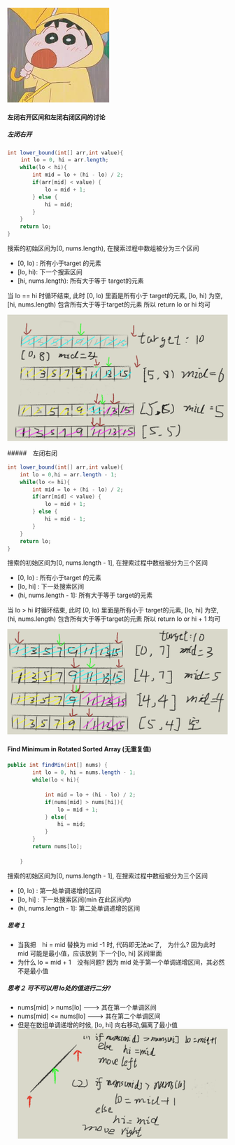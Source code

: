 ![avatar](https://github.com/fishfish327/CodeJune/blob/master/pictures/download.jpeg)
#### 左闭右开区间和左闭右闭区间的讨论
##### 左闭右开
```java
int lower_bound(int[] arr,int value){
　　 int lo = 0, hi = arr.length;
    while(lo < hi){
        int mid = lo + (hi - lo) / 2;
        if(arr[mid] < value) {
            lo = mid + 1;
        } else {
            hi = mid;
        }
    }
    return lo;
}
```
搜索的初始区间为[0, nums.length), 在搜索过程中数组被分为三个区间
- [0, lo) : 所有小于target 的元素
- [lo, hi): 下一个搜索区间
- [hi, nums.length): 所有大于等于 target的元素

当 lo == hi 时循环结束, 此时 [0, lo) 里面是所有小于 target的元素, [lo, hi) 为空, [hi, nums.length) 包含所有大于等于target的元素
所以 return lo or hi 均可


![avatar](https://github.com/fishfish327/CodeJune/blob/master/pictures/binary_1.png)

#####　左闭右闭
```java
int lower_bound(int[] arr,int value){
    int lo = 0,hi = arr.length - 1;
    while(lo <= hi){
        int mid = lo + (hi - lo) / 2;
        if(arr[mid] < value) {
            lo = mid + 1;
        } else {
            hi = mid - 1;
        }
    }
    return lo;
}
```
搜索的初始区间为[0, nums.length - 1], 在搜索过程中数组被分为三个区间
- [0, lo) : 所有小于target 的元素
- [lo, hi] : 下一处搜索区间
- (hi, nums.length - 1]: 所有大于等于 target的元素

当 lo > hi 时循环结束, 此时 [0, lo) 里面是所有小于 target的元素, [lo, hi] 为空, (hi, nums.length) 包含所有大于等于target的元素
所以 return lo or hi + 1 均可


![avatar](https://github.com/fishfish327/CodeJune/blob/master/pictures/binary_2.png)


#### Find Minimum in Rotated Sorted Array (无重复值)
```java
public int findMin(int[] nums) {
        int lo = 0, hi = nums.length - 1;
        while(lo < hi){
           
            int mid = lo + (hi - lo) / 2;
            if(nums[mid] > nums[hi]){
                lo = mid + 1;
            } else{
                hi = mid;
            }
        }
        return nums[lo];
        
    }
```
搜索的初始区间为[0, nums.length - 1], 在搜索过程中数组被分为三个区间
- [0, lo) : 第一处单调递增的区间
- [lo, hi] : 下一处搜索区间(min 在此区间内)
- (hi, nums.length - 1]: 第二处单调递增的区间

##### 思考１
- 当我把　hi = mid 替换为 mid -1 时, 代码即无法ac了,　为什么? 因为此时 mid 可能是最小值，应该放到 下一个[lo, hi] 区间里面
- 为什么 lo = mid + 1　没有问题? 因为 mid 处于第一个单调递增区间，其必然不是最小值

##### 思考２ 可不可以用 lo处的值进行二分? 
- nums[mid] > nums[lo] ---> 其在第一个单调区间
- nums[mid] <= nums[lo] ---> 其在第二个单调区间
- 但是在数组单调递增的时候, [lo, hi] 向右移动,偏离了最小值
![avatar](https://github.com/fishfish327/CodeJune/blob/master/pictures/binary_3.png)